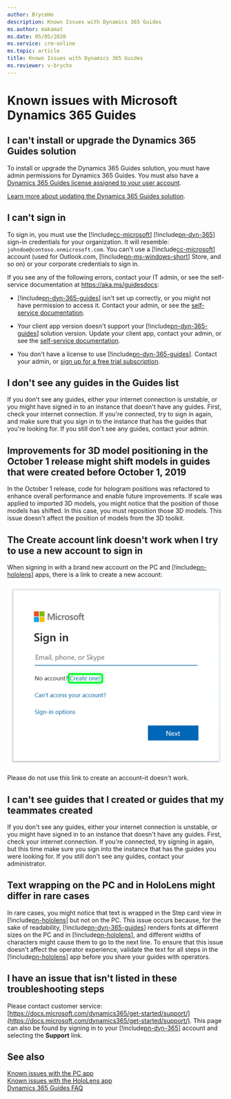 ```yaml
---
author: BryceHo
description: Known Issues with Dynamics 365 Guides
ms.author: makamat
ms.date: 05/05/2020
ms.service: crm-online
ms.topic: article
title: Known Issues with Dynamics 365 Guides
ms.reviewer: v-brycho
---
```


# Known issues with Microsoft Dynamics 365 Guides

## I can't install or upgrade the Dynamics 365 Guides solution

To install or upgrade the Dynamics 365 Guides solution, you must have admin permissions for Dynamics 365 Guides. You must also have a [Dynamics 365 Guides license assigned to your user account](add-users.md#assign-a-dynamics-365-guides-license-to-an-existing-user).

[Learn more about updating the Dynamics 365 Guides solution](upgrade.md).

## I can't sign in

To sign in, you must use the [!include[cc-microsoft](../includes/cc-microsoft.md)] [!include[pn-dyn-365](../includes/pn-dyn-365.md)] sign-in credentials for your organization. It will resemble: `johndoe@contoso.onmicrosoft.com`. You can't use a [!include[cc-microsoft](../includes/cc-microsoft.md)] account (used for Outlook.com, [!include[pn-ms-windows-short](../includes/pn-ms-windows-short.md)] Store, and so on) or your corporate credentials to sign in. 

If you see any of the following errors, contact your IT admin, or see the self-service documentation at <https://aka.ms/guidesdocs>:

- [!include[pn-dyn-365-guides](../includes/pn-dyn-365-guides.md)] isn't set up correctly, or you might not have permission to access it. Contact your admin, or see the [self-service documentation](https://aka.ms/guidesdocs).

- Your client app version doesn't support your [!include[pn-dyn-365-guides](../includes/pn-dyn-365-guides.md)] solution version. Update your client app, contact your admin, or see the [self-service documentation](https://aka.ms/guidesdocs).

- You don't have a license to use [!include[pn-dyn-365-guides](../includes/pn-dyn-365-guides.md)]. Contact your admin, or [sign up for a free trial subscription](setup.md).

## I don't see any guides in the Guides list

If you don't see any guides, either your internet connection is unstable, or you might have signed in to an instance that doesn't have any guides. First, check your internet connection. If you're connected, try to sign in again, and make sure that you sign in to the instance that has the guides that you're looking for. If you still don't see any guides, contact your admin.

## Improvements for 3D model positioning in the October 1 release might shift models in guides that were created before October 1, 2019

In the October 1 release, code for hologram positions was refactored to enhance overall performance and enable future improvements. If scale was applied to imported 3D models, you might notice that the position of those models has shifted. In this case, you must reposition those 3D models. This issue doesn't affect the position of models from the 3D toolkit.

## The Create account link doesn't work when I try to use a new account to sign in
When signing in with a brand new account on the PC and [!include[pn-hololens](../includes/pn-hololens.md)] apps, there is a link to create a new account:

![Sign-in screen](media/sign-in-screen.PNG "Sign-in screen")
 
Please do not use this link to create an account–it doesn't work.

## I can't see guides that I created or guides that my teammates created

If you don't see any guides, either your internet connection is unstable, or you might have signed in to an instance that doesn't have any guides. First, check your internet connection. If you're connected, try signing in again, but this time make sure you sign into the instance that has the guides you were looking for. If you still don't see any guides, contact your administrator.

## Text wrapping on the PC and in HoloLens might differ in rare cases

In rare cases, you might notice that text is wrapped in the Step card view in [!include[pn-hololens](../includes/pn-hololens.md)] but not on the PC. This issue occurs because, for the sake of readability, [!include[pn-dyn-365-guides](../includes/pn-dyn-365-guides.md)] renders fonts at different sizes on the PC and in [!include[pn-hololens](../includes/pn-hololens.md)], and different widths of characters might cause them to go to the next line. To ensure that this issue doesn't affect the operator experience, validate the text for all steps in the [!include[pn-hololens](../includes/pn-hololens.md)] app before you share your guides with operators.

## I have an issue that isn't listed in these troubleshooting steps

Please contact customer service: [https://docs.microsoft.com/dynamics365/get-started/support/](https://docs.microsoft.com/dynamics365/get-started/support/). This page can also be found by signing in to your [!include[pn-dyn-365](../includes/pn-dyn-365.md)] account and selecting the **Support** link.

## See also

[Known issues with the PC app](known-issues-pc-app.md)<br>
[Known issues with the HoloLens app](known-issues-hololens-app.md)<br>
[Dynamics 365 Guides FAQ](faq.md)

